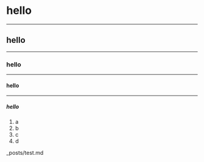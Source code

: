 # hello
---
## hello
---
### hello
---
#### hello
---
##### hello

1. a
2. b
3. c
4. d

_posts/test.md
